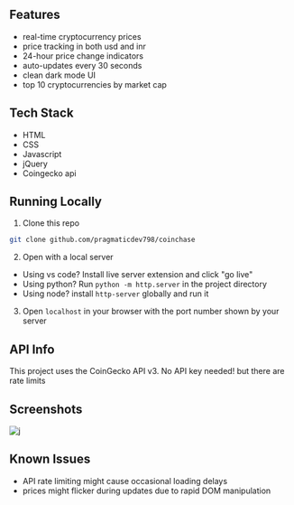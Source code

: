 ## Features
- real-time cryptocurrency prices 
- price tracking in both usd and inr
- 24-hour price change indicators
- auto-updates every 30 seconds
- clean dark mode UI
- top 10 cryptocurrencies by market cap

## Tech Stack
- HTML
- CSS
- Javascript
- jQuery
- Coingecko api

## Running Locally
1. Clone this repo 
```bash
git clone github.com/pragmaticdev798/coinchase
```

2. Open with a local server
- Using vs code? Install live server extension and click "go live"
- Using python? Run `python -m http.server` in the project directory
- Using node? install `http-server` globally and run it

3. Open `localhost` in your browser with the port number shown by your server

## API Info
This project uses the CoinGecko API v3. No API key needed! but there are rate limits

## Screenshots
![j](https://github.com/user-attachments/assets/373815c5-7332-4605-b491-d3181db0d15a)


## Known Issues
- API rate limiting might cause occasional loading delays
- prices might flicker during updates due to rapid DOM manipulation
